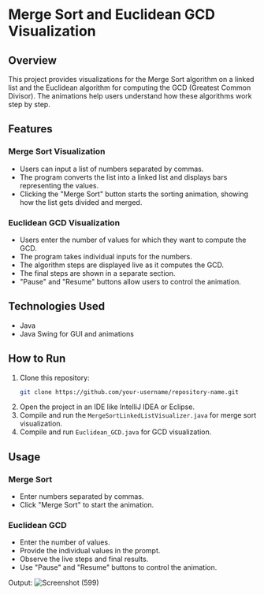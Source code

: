 # Merge Sort and Euclidean GCD Visualization

## Overview
This project provides visualizations for the Merge Sort algorithm on a linked list and the Euclidean algorithm for computing the GCD (Greatest Common Divisor). The animations help users understand how these algorithms work step by step.

## Features
### Merge Sort Visualization
- Users can input a list of numbers separated by commas.
- The program converts the list into a linked list and displays bars representing the values.
- Clicking the "Merge Sort" button starts the sorting animation, showing how the list gets divided and merged.

### Euclidean GCD Visualization
- Users enter the number of values for which they want to compute the GCD.
- The program takes individual inputs for the numbers.
- The algorithm steps are displayed live as it computes the GCD.
- The final steps are shown in a separate section.
- "Pause" and "Resume" buttons allow users to control the animation.

## Technologies Used
- Java
- Java Swing for GUI and animations

## How to Run
1. Clone this repository:
   ```bash
   git clone https://github.com/your-username/repository-name.git
   ```
2. Open the project in an IDE like IntelliJ IDEA or Eclipse.
3. Compile and run the `MergeSortLinkedListVisualizer.java` for merge sort visualization.
4. Compile and run `Euclidean_GCD.java` for GCD visualization.

## Usage
### Merge Sort
- Enter numbers separated by commas.
- Click "Merge Sort" to start the animation.

### Euclidean GCD
- Enter the number of values.
- Provide the individual values in the prompt.
- Observe the live steps and final results.
- Use "Pause" and "Resume" buttons to control the animation.

Output: 
![Screenshot (599)](https://github.com/user-attachments/assets/a71ca76a-fa9e-41c9-8ed9-e86d586600ac)



